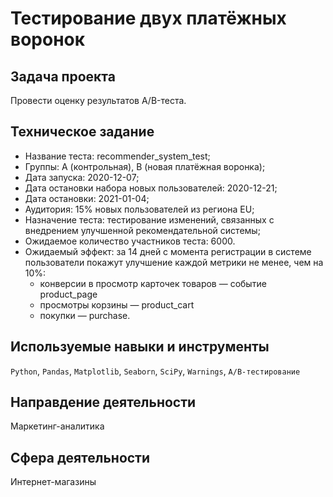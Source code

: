 # Тестирование двух платёжных воронок
## Задача проекта
Провести оценку результатов A/B-теста. 

## Техническое задание
* Название теста: recommender_system_test;
* Группы: А (контрольная), B (новая платёжная воронка);
* Дата запуска: 2020-12-07;
* Дата остановки набора новых пользователей: 2020-12-21;
* Дата остановки: 2021-01-04;
* Аудитория: 15% новых пользователей из региона EU;
* Назначение теста: тестирование изменений, связанных с внедрением улучшенной рекомендательной системы;
* Ожидаемое количество участников теста: 6000.
* Ожидаемый эффект: за 14 дней с момента регистрации в системе пользователи покажут улучшение каждой метрики не менее, чем на 10%:
   * конверсии в просмотр карточек товаров — событие product_page
   * просмотры корзины — product_cart
   * покупки — purchase.

## Используемые навыки и инструменты
`Python`, `Pandas`, `Matplotlib`, `Seaborn`, `SciPy`, `Warnings`, `А/В-тестирование`

## Направдение деятельности
Маркетинг-аналитика

## Сфера деятельности
Интернет-магазины
